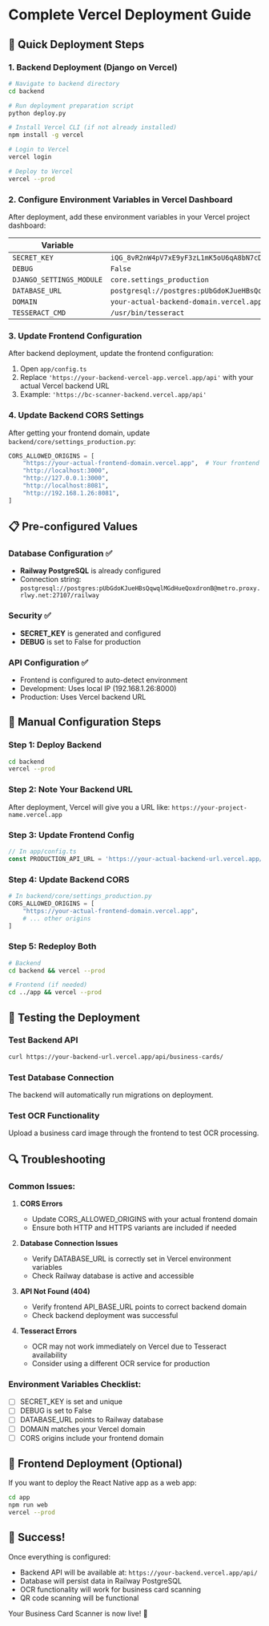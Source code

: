 # Complete Vercel Deployment Guide

## 🚀 Quick Deployment Steps

### 1. Backend Deployment (Django on Vercel)

```bash
# Navigate to backend directory
cd backend

# Run deployment preparation script
python deploy.py

# Install Vercel CLI (if not already installed)
npm install -g vercel

# Login to Vercel
vercel login

# Deploy to Vercel
vercel --prod
```

### 2. Configure Environment Variables in Vercel Dashboard

After deployment, add these environment variables in your Vercel project dashboard:

| Variable | Value |
|----------|-------|
| `SECRET_KEY` | `iQG_8vR2nW4pV7xE9yF3zL1mK5oU6qA8bN7cD2eR4tY9wS3gH1jM0lZ6xV9uI2oP5a` |
| `DEBUG` | `False` |
| `DJANGO_SETTINGS_MODULE` | `core.settings_production` |
| `DATABASE_URL` | `postgresql://postgres:pUbGdoKJueHBsQqwqlMGdHueQoxdronB@metro.proxy.rlwy.net:27107/railway` |
| `DOMAIN` | `your-actual-backend-domain.vercel.app` |
| `TESSERACT_CMD` | `/usr/bin/tesseract` |

### 3. Update Frontend Configuration

After backend deployment, update the frontend configuration:

1. Open `app/config.ts`
2. Replace `'https://your-backend-vercel-app.vercel.app/api'` with your actual Vercel backend URL
3. Example: `'https://bc-scanner-backend.vercel.app/api'`

### 4. Update Backend CORS Settings

After getting your frontend domain, update `backend/core/settings_production.py`:

```python
CORS_ALLOWED_ORIGINS = [
    "https://your-actual-frontend-domain.vercel.app",  # Your frontend domain
    "http://localhost:3000",
    "http://127.0.0.1:3000",
    "http://localhost:8081",
    "http://192.168.1.26:8081",
]
```

## 📋 Pre-configured Values

### Database Configuration ✅
- **Railway PostgreSQL** is already configured
- Connection string: `postgresql://postgres:pUbGdoKJueHBsQqwqlMGdHueQoxdronB@metro.proxy.rlwy.net:27107/railway`

### Security ✅
- **SECRET_KEY** is generated and configured
- **DEBUG** is set to False for production

### API Configuration ✅
- Frontend is configured to auto-detect environment
- Development: Uses local IP (192.168.1.26:8000)
- Production: Uses Vercel backend URL

## 🔧 Manual Configuration Steps

### Step 1: Deploy Backend
```bash
cd backend
vercel --prod
```

### Step 2: Note Your Backend URL
After deployment, Vercel will give you a URL like:
`https://your-project-name.vercel.app`

### Step 3: Update Frontend Config
```typescript
// In app/config.ts
const PRODUCTION_API_URL = 'https://your-actual-backend-url.vercel.app/api';
```

### Step 4: Update Backend CORS
```python
# In backend/core/settings_production.py
CORS_ALLOWED_ORIGINS = [
    "https://your-actual-frontend-domain.vercel.app",
    # ... other origins
]
```

### Step 5: Redeploy Both
```bash
# Backend
cd backend && vercel --prod

# Frontend (if needed)
cd ../app && vercel --prod
```

## 🧪 Testing the Deployment

### Test Backend API
```bash
curl https://your-backend-url.vercel.app/api/business-cards/
```

### Test Database Connection
The backend will automatically run migrations on deployment.

### Test OCR Functionality
Upload a business card image through the frontend to test OCR processing.

## 🔍 Troubleshooting

### Common Issues:

1. **CORS Errors**
   - Update CORS_ALLOWED_ORIGINS with your actual frontend domain
   - Ensure both HTTP and HTTPS variants are included if needed

2. **Database Connection Issues**
   - Verify DATABASE_URL is correctly set in Vercel environment variables
   - Check Railway database is active and accessible

3. **API Not Found (404)**
   - Verify frontend API_BASE_URL points to correct backend domain
   - Check backend deployment was successful

4. **Tesseract Errors**
   - OCR may not work immediately on Vercel due to Tesseract availability
   - Consider using a different OCR service for production

### Environment Variables Checklist:
- [ ] SECRET_KEY is set and unique
- [ ] DEBUG is set to False
- [ ] DATABASE_URL points to Railway database
- [ ] DOMAIN matches your Vercel domain
- [ ] CORS origins include your frontend domain

## 📱 Frontend Deployment (Optional)

If you want to deploy the React Native app as a web app:

```bash
cd app
npm run web
vercel --prod
```

## 🎉 Success!

Once everything is configured:
- Backend API will be available at: `https://your-backend.vercel.app/api/`
- Database will persist data in Railway PostgreSQL
- OCR functionality will work for business card scanning
- QR code scanning will be functional

Your Business Card Scanner is now live! 🚀 